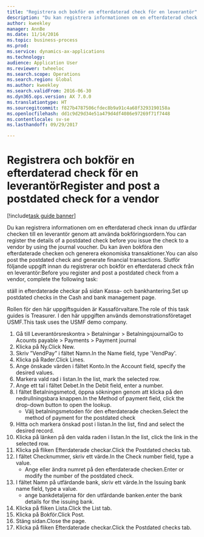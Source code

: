 ```yaml
--- 
title: "Registrera och bokför en efterdaterad check för en leverantör"
description: "Du kan registrera informationen om en efterdaterad check innan du utfärdar checken till en leverantör genom att använda bokföringsordern."
author: kweekley
manager: AnnBe
ms.date: 11/14/2016
ms.topic: business-process
ms.prod: 
ms.service: dynamics-ax-applications
ms.technology: 
audience: Application User
ms.reviewer: twheeloc
ms.search.scope: Operations
ms.search.region: Global
ms.author: kweekley
ms.search.validFrom: 2016-06-30
ms.dyn365.ops.version: AX 7.0.0
ms.translationtype: HT
ms.sourcegitcommit: f827b4787506cfdec8b9a91c4a68f3293190158a
ms.openlocfilehash: dd1c9d29d34e51a479d4df4086e97269f71f7448
ms.contentlocale: sv-se
ms.lasthandoff: 09/29/2017

---
```

# <a name="register-and-post-a-postdated-check-for-a-vendor"></a><span data-ttu-id="d1e63-103">Registrera och bokför en efterdaterad check för en leverantör</span><span class="sxs-lookup"><span data-stu-id="d1e63-103">Register and post a postdated check for a vendor</span></span>

[!include[task guide banner](../../includes/task-guide-banner.md)]

<span data-ttu-id="d1e63-104">Du kan registrera informationen om en efterdaterad check innan du utfärdar checken till en leverantör genom att använda bokföringsordern.</span><span class="sxs-lookup"><span data-stu-id="d1e63-104">You can register the details of a postdated check before you issue the check to a vendor by using the journal voucher.</span></span> <span data-ttu-id="d1e63-105">Du kan även bokföra den efterdaterade checken och generera ekonomiska transaktioner.</span><span class="sxs-lookup"><span data-stu-id="d1e63-105">You can also post the postdated check and generate financial transactions.</span></span> <span data-ttu-id="d1e63-106">Slutför följande uppgift innan du registrerar och bokför en efterdaterad check från en leverantör:</span><span class="sxs-lookup"><span data-stu-id="d1e63-106">Before you register and post a postdated check from a vendor, complete the following task:</span></span> 

<span data-ttu-id="d1e63-107">ställ in efterdaterade checkar på sidan Kassa- och bankhantering.</span><span class="sxs-lookup"><span data-stu-id="d1e63-107">Set up postdated checks in the Cash and bank management page.</span></span> 



<span data-ttu-id="d1e63-108">Rollen för den här uppgiftsguiden är Kassaförvaltare.</span><span class="sxs-lookup"><span data-stu-id="d1e63-108">The role of this task guides is Treasurer.</span></span> <span data-ttu-id="d1e63-109">I den här uppgiften används demonstrationsföretaget USMF.</span><span class="sxs-lookup"><span data-stu-id="d1e63-109">This task uses the USMF demo company.</span></span>

1. <span data-ttu-id="d1e63-110">Gå till Leverantörsreskontra > Betalningar > Betalningsjournal</span><span class="sxs-lookup"><span data-stu-id="d1e63-110">Go to Acounts payable > Payments > Payment journal</span></span>
2. <span data-ttu-id="d1e63-111">Klicka på Ny.</span><span class="sxs-lookup"><span data-stu-id="d1e63-111">Click New.</span></span>
3. <span data-ttu-id="d1e63-112">Skriv ”VendPay” i fältet Namn.</span><span class="sxs-lookup"><span data-stu-id="d1e63-112">In the Name field, type 'VendPay'.</span></span>
4. <span data-ttu-id="d1e63-113">Klicka på Rader.</span><span class="sxs-lookup"><span data-stu-id="d1e63-113">Click Lines.</span></span>
5. <span data-ttu-id="d1e63-114">Ange önskade värden i fältet Konto.</span><span class="sxs-lookup"><span data-stu-id="d1e63-114">In the Account field, specify the desired values.</span></span>
6. <span data-ttu-id="d1e63-115">Markera vald rad i listan.</span><span class="sxs-lookup"><span data-stu-id="d1e63-115">In the list, mark the selected row.</span></span>
7. <span data-ttu-id="d1e63-116">Ange ett tal i fältet Debet.</span><span class="sxs-lookup"><span data-stu-id="d1e63-116">In the Debit field, enter a number.</span></span>
8. <span data-ttu-id="d1e63-117">I fältet Betalningsmetod, öppna sökningen genom att klicka på den nedrullningsbara knappen.</span><span class="sxs-lookup"><span data-stu-id="d1e63-117">In the Method of payment field, click the drop-down button to open the lookup.</span></span>
    * <span data-ttu-id="d1e63-118">Välj betalningsmetoden för den efterdaterade checken.</span><span class="sxs-lookup"><span data-stu-id="d1e63-118">Select the method of payment for the postdated check</span></span>  
9. <span data-ttu-id="d1e63-119">Hitta och markera önskad post i listan.</span><span class="sxs-lookup"><span data-stu-id="d1e63-119">In the list, find and select the desired record.</span></span>
10. <span data-ttu-id="d1e63-120">Klicka på länken på den valda raden i listan.</span><span class="sxs-lookup"><span data-stu-id="d1e63-120">In the list, click the link in the selected row.</span></span>
11. <span data-ttu-id="d1e63-121">Klicka på fliken Efterdaterade checkar.</span><span class="sxs-lookup"><span data-stu-id="d1e63-121">Click the Postdated checks tab.</span></span>
12. <span data-ttu-id="d1e63-122">I fältet Checknummer, skriv ett värde.</span><span class="sxs-lookup"><span data-stu-id="d1e63-122">In the Check number field, type a value.</span></span>
    * <span data-ttu-id="d1e63-123">Ange eller ändra numret på den efterdaterade checken.</span><span class="sxs-lookup"><span data-stu-id="d1e63-123">Enter or modify the number of the postdated check.</span></span>  
13. <span data-ttu-id="d1e63-124">I fältet Namn på utfärdande bank, skriv ett värde.</span><span class="sxs-lookup"><span data-stu-id="d1e63-124">In the Issuing bank name field, type a value.</span></span>
    * <span data-ttu-id="d1e63-125">ange bankdetaljerna för den utfärdande banken.</span><span class="sxs-lookup"><span data-stu-id="d1e63-125">enter the bank details for the issuing bank.</span></span>  
14. <span data-ttu-id="d1e63-126">Klicka på fliken Lista.</span><span class="sxs-lookup"><span data-stu-id="d1e63-126">Click the List tab.</span></span>
15. <span data-ttu-id="d1e63-127">Klicka på Bokför.</span><span class="sxs-lookup"><span data-stu-id="d1e63-127">Click Post.</span></span>
16. <span data-ttu-id="d1e63-128">Stäng sidan.</span><span class="sxs-lookup"><span data-stu-id="d1e63-128">Close the page.</span></span>
17. <span data-ttu-id="d1e63-129">Klicka på fliken Efterdaterade checkar.</span><span class="sxs-lookup"><span data-stu-id="d1e63-129">Click the Postdated checks tab.</span></span>


